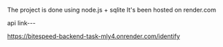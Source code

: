The project is done using node.js + sqlite
It's been hosted on render.com

api link---

https://bitespeed-backend-task-mly4.onrender.com/identify
